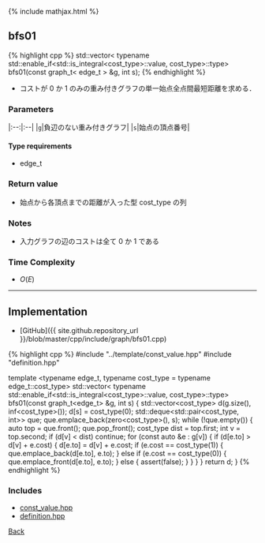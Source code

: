 {% include mathjax.html %}

## bfs01

{% highlight cpp %}
std::vector< typename std::enable_if<std::is_integral<cost_type>::value, cost_type>::type> bfs01(const graph_t< edge_t > &g, int s);
{% endhighlight %}

- コストが 0 か 1 のみの重み付きグラフの単一始点全点間最短距離を求める．

### Parameters

|:--:|:--|
|`g`|負辺のない重み付きグラフ|
|`s`|始点の頂点番号|

#### Type requirements

- edge_t

### Return value

- 始点から各頂点までの距離が入った型 cost_type の列

### Notes

- 入力グラフの辺のコストは全て 0 か 1 である

### Time Complexity

- $O(E)$

---------------------------------------

## Implementation

- [GitHub]({{ site.github.repository_url }}/blob/master/cpp/include/graph/bfs01.cpp)

{% highlight cpp %}
#include "../template/const_value.hpp"
#include "definition.hpp"

template <typename edge_t, typename cost_type = typename edge_t::cost_type>
std::vector<
  typename std::enable_if<std::is_integral<cost_type>::value, cost_type>::type>
bfs01(const graph_t<edge_t> &g, int s) {
  std::vector<cost_type> d(g.size(), inf<cost_type>());
  d[s] = cost_type(0);
  std::deque<std::pair<cost_type, int>> que;
  que.emplace_back(zero<cost_type>(), s);
  while (!que.empty()) {
    auto top = que.front();
    que.pop_front();
    cost_type dist = top.first;
    int v = top.second;
    if (d[v] < dist) continue;
    for (const auto &e : g[v]) {
      if (d[e.to] > d[v] + e.cost) {
        d[e.to] = d[v] + e.cost;
        if (e.cost == cost_type(1)) {
          que.emplace_back(d[e.to], e.to);
        } else if (e.cost == cost_type(0)) {
          que.emplace_front(d[e.to], e.to);
        } else {
          assert(false);
        }
      }
    }
  }
  return d;
}
{% endhighlight %}

### Includes

- [const_value.hpp](../template/const_value)
- [definition.hpp](definition)

[Back](../..)
